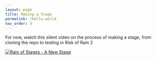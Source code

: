 ```yaml
---
layout: page
title: Making a Stage
permalink: /hello-world
nav_order: 3
---
```


For now, watch this silent video on the process of making a stage, from cloning the repo to testing in Risk of Rain 2

[![Rain of Stages - A New Stage](https://i9.ytimg.com/vi/-xSAWVuUeC0/mq3.jpg?sqp=CIyH__oF&rs=AOn4CLAegj_T1cKBijg8zmI3gupU7MCuog)](https://www.youtube.com/watch?v=-xSAWVuUeC0 "Rain of Stages - New Stage")
